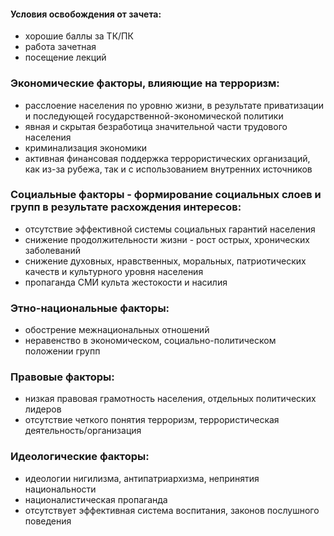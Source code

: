 #### Условия освобождения от зачета:
- хорошие баллы за ТК/ПК
- работа зачетная
- посещение лекций

### Экономические факторы, влияющие на терроризм:
- расслоение населения по уровню жизни, в результате приватизации и последующей государственной-экономической политики
- явная и скрытая безработица значительной части трудового населения
- криминализация экономики
- активная финансовая поддержка террористических организаций, как из-за рубежа, так и с использованием внутренних источников

### Социальные факторы - формирование социальных слоев и групп в результате расхождения интересов:
- отсутствие эффективной системы социальных гарантий населения
- снижение продолжительности жизни - рост острых, хронических заболеваний
- снижение духовных, нравственных, моральных, патриотических качеств и культурного уровня населения
- пропаганда СМИ культа жестокости и насилия

### Этно-национальные факторы:
- обострение межнациональных отношений
- неравенство в экономическом, социально-политическом положении групп

### Правовые факторы:
- низкая правовая грамотность населения, отдельных политических лидеров
- отсутствие четкого понятия терроризм, террористическая деятельность/организация

### Идеологические факторы:
- идеологии нигилизма, антипатриархизма, непринятия национальности
- националистическая пропаганда
- отсутствует эффективная система воспитания, законов послушного поведения